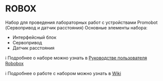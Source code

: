 # ROBOX

Набор для проведения лабораторных работ с устройствами Promobot (Сервопривод и датчик расстояния)
Основные элементы набора:

* Интерфейсный блок
* Сервопривод
* Датчик расстояния

:information_source: Подробнее о наборе можно узнать в [Руководстве пользователя Robobox](https://github.com/Promobot-education/robox/blob/master/docs/Robox_manual.pdf)

:information_source: Подробнее о работе с набором можно узнать в [Wiki](https://github.com/Promobot-education/robox/wiki)
